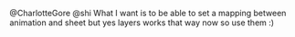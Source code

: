 @CharlotteGore @shi What I want is to be able to set a mapping between animation and sheet but yes layers works that way now so use them :)